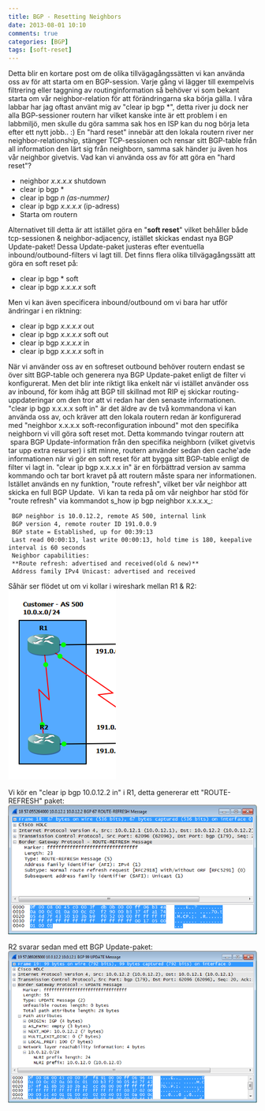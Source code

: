 ```yaml
---
title: BGP - Resetting Neighbors
date: 2013-08-01 10:10
comments: true
categories: [BGP]
tags: [soft-reset]
---
```

Detta blir en kortare post om de olika tillvägagångssätten vi kan använda oss av för att starta om en BGP-session. Varje gång vi lägger till exempelvis filtrering eller taggning av routinginformation så behöver vi som bekant starta om vår neighbor-relation för att förändringarna ska börja gälla. I våra labbar har jag oftast använt mig av "clear ip bgp *", detta river ju dock ner alla BGP-sessioner routern har vilket kanske inte är ett problem i en labbmiljö, men skulle du göra samma sak hos en ISP kan du nog börja leta efter ett nytt jobb.. :) En "hard reset" innebär att den lokala routern river ner neighbor-relationship, stänger TCP-sessionen och rensar sitt BGP-table från all information den lärt sig från neighborn, samma sak händer ju även hos vår neighbor givetvis. Vad kan vi använda oss av för att göra en "hard reset"?

*   neighbor _x.x.x.x_ shutdown
*   clear ip bgp *
*   clear ip bgp _n (as-nummer)_
*   clear ip bgp _x.x.x.x_ (ip-adress)
*   Starta om routern

Alternativet till detta är att istället göra en "**soft reset**" vilket behåller både tcp-sessionen & neighbor-adjacency, istället skickas endast nya BGP Update-paket! Dessa Update-paket justeras efter eventuella inbound/outbound-filters vi lagt till. Det finns flera olika tillvägagångssätt att göra en soft reset på:

*   clear ip bgp * soft
*   clear ip bgp _x.x.x.x_ soft

Men vi kan även specificera inbound/outbound om vi bara har utför ändringar i en riktning:

*   clear ip bgp _x.x.x.x_ out
*   clear ip bgp _x.x.x.x_ soft out
*   clear ip bgp _x.x.x.x_ in
*   clear ip bgp _x.x.x.x_ soft in

När vi använder oss av en softreset outbound behöver routern endast se över sitt BGP-table och generera nya BGP Update-paket enligt de filter vi konfigurerat. Men det blir inte riktigt lika enkelt när vi istället använder oss av inbound, för kom ihåg att BGP till skillnad mot RIP ej skickar routing-uppdateringar om den tror att vi redan har den senaste informationen. "clear ip bgp x.x.x.x soft in" är det äldre av de två kommandona vi kan använda oss av, och kräver att den lokala routern redan är konfigurerad med "neighbor x.x.x.x soft-reconfiguration inbound" mot den specifika neighborn vi vill göra soft reset mot. Detta kommando tvingar routern att  spara BGP Update-information från den specifika neighborn (vilket givetvis tar upp extra resurser) i sitt minne, routern använder sedan den cache'ade informationen när vi gör en soft reset för att bygga sitt BGP-table enligt de filter vi lagt in. "clear ip bgp x.x.x.x in" är en förbättrad version av samma kommando och tar bort kravet på att routern måste spara ner informationen. Istället används en ny funktion, "route refresh", vilket ber vår neighbor att skicka en full BGP Update.  Vi kan ta reda på om vår neighbor har stöd för "route refresh" via kommandot s_how ip bgp neighbor x.x.x.x_:

```
 BGP neighbor is 10.0.12.2, remote AS 500, internal link
 BGP version 4, remote router ID 191.0.0.9
 BGP state = Established, up for 00:39:13
 Last read 00:00:13, last write 00:00:13, hold time is 180, keepalive interval is 60 seconds
 Neighbor capabilities:
 **Route refresh: advertised and received(old & new)**
 Address family IPv4 Unicast: advertised and received
```
Såhär ser flödet ut om vi kollar i wireshark mellan R1 & R2: 
[![route-refresh-topology](/assets/images/2013/08/route-refresh-topology.png)](/assets/images/2013/08/route-refresh-topology.png) 

Vi kör en "clear ip bgp 10.0.12.2 in" i R1, detta genererar ett "ROUTE-REFRESH" paket: 
[![route-refresh](/assets/images/2013/08/route-refresh.png)](/assets/images/2013/08/route-refresh.png) 

R2 svarar sedan med ett BGP Update-paket: 
[![bgp-update](/assets/images/2013/08/bgp-update.png)](/assets/images/2013/08/bgp-update.png)